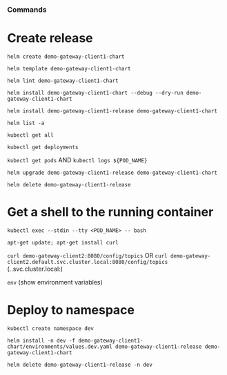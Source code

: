 ### Commands

# Create release

``` helm create demo-gateway-client1-chart ```

``` helm template demo-gateway-client1-chart ```

``` helm lint demo-gateway-client1-chart ```

``` helm install demo-gateway-client1-chart --debug --dry-run demo-gateway-client1-chart ```

``` helm install demo-gateway-client1-release demo-gateway-client1-chart ```

``` helm list -a ```

``` kubectl get all ```

``` kubectl get deployments ```

``` kubectl get pods ``` AND ``` kubectl logs ${POD_NAME} ```

``` helm upgrade demo-gateway-client1-release demo-gateway-client1-chart ```

``` helm delete demo-gateway-client1-release ```

# Get a shell to the running container

``` kubectl exec --stdin --tty <POD_NAME> -- bash ```

``` apt-get update; apt-get install curl ```

``` curl demo-gateway-client2:8080/config/topics ``` OR ``` curl demo-gateway-client2.default.svc.cluster.local:8080/config/topics ``` (<service-name>.<namespace>.svc.cluster.local:<port>)

``` env ``` (show environment variables)

# Deploy to namespace

``` kubectl create namespace dev ```

``` helm install -n dev -f demo-gateway-client1-chart/environments/values.dev.yaml demo-gateway-client1-release demo-gateway-client1-chart ```

``` helm delete demo-gateway-client1-release -n dev ```